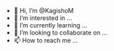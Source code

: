 - 👋 Hi, I’m @KagishoM
- 👀 I’m interested in ...
- 🌱 I’m currently learning ...
- 💞️ I’m looking to collaborate on ...
- 📫 How to reach me ...

<!---
KagishoM/KagishoM is a ✨ special ✨ repository because its `README.md` (this file) appears on your GitHub profile.
You can click the Preview link to take a look at your changes.
--->
